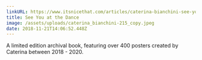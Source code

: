 ```yaml
---
linkURL: https://www.itsnicethat.com/articles/caterina-bianchini-see-you-at-the-dance-work-graphic-design-291118
title: See You at the Dance
image: /assets/uploads/caterina_bianchini-215_copy.jpeg
date: 2018-11-21T14:06:52.448Z
---
```

A limited edition archival book, featuring over 400 posters created by Caterina between 2018 - 2020.